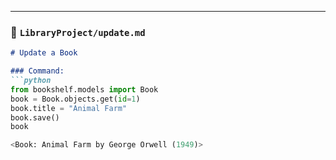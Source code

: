 
---

### 📕 `LibraryProject/update.md`
```markdown
# Update a Book

### Command:
```python
from bookshelf.models import Book
book = Book.objects.get(id=1)
book.title = "Animal Farm"
book.save()
book

<Book: Animal Farm by George Orwell (1949)>
